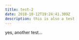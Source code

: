 ```yaml
---
title: test-2
date: 2018-10-12T19:24:41.309Z
description: this is also a test
---
```

yes, another test...
